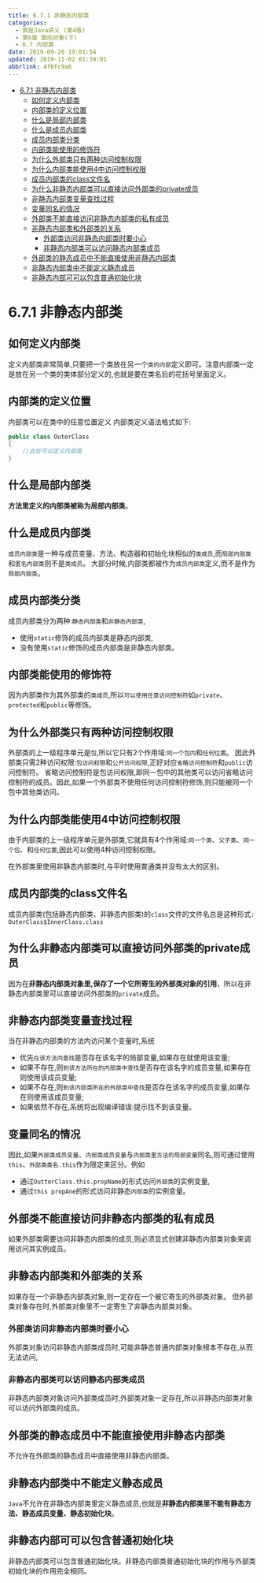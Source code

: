 ```yaml
---
title: 6.7.1 非静态内部类
categories: 
  - 疯狂Java讲义 (第4版)
  - 第6章 面向对象(下)
  - 6.7 内部类
date: 2019-09-26 19:01:54
updated: 2019-11-02 01:39:01
abbrlink: 4f6fc9a6
---
```

- [6.7.1 非静态内部类](/ReadingNotes/4f6fc9a6/#6-7-1-非静态内部类)
    - [如何定义内部类](/ReadingNotes/4f6fc9a6/#如何定义内部类)
    - [内部类的定义位置](/ReadingNotes/4f6fc9a6/#内部类的定义位置)
    - [什么是局部内部类](/ReadingNotes/4f6fc9a6/#什么是局部内部类)
    - [什么是成员内部类](/ReadingNotes/4f6fc9a6/#什么是成员内部类)
    - [成员内部类分类](/ReadingNotes/4f6fc9a6/#成员内部类分类)
    - [内部类能使用的修饰符](/ReadingNotes/4f6fc9a6/#内部类能使用的修饰符)
    - [为什么外部类只有两种访问控制权限](/ReadingNotes/4f6fc9a6/#为什么外部类只有两种访问控制权限)
    - [为什么内部类能使用4中访问控制权限](/ReadingNotes/4f6fc9a6/#为什么内部类能使用4中访问控制权限)
    - [成员内部类的class文件名](/ReadingNotes/4f6fc9a6/#成员内部类的class文件名)
    - [为什么非静态内部类可以直接访问外部类的private成员](/ReadingNotes/4f6fc9a6/#为什么非静态内部类可以直接访问外部类的private成员)
    - [非静态内部类变量查找过程](/ReadingNotes/4f6fc9a6/#非静态内部类变量查找过程)
    - [变量同名的情况](/ReadingNotes/4f6fc9a6/#变量同名的情况)
    - [外部类不能直接访问非静态内部类的私有成员](/ReadingNotes/4f6fc9a6/#外部类不能直接访问非静态内部类的私有成员)
    - [非静态内部类和外部类的关系](/ReadingNotes/4f6fc9a6/#非静态内部类和外部类的关系)
        - [外部类访问非静态内部类时要小心](/ReadingNotes/4f6fc9a6/#外部类访问非静态内部类时要小心)
        - [非静态内部类可以访问静态内部类成员](/ReadingNotes/4f6fc9a6/#非静态内部类可以访问静态内部类成员)
    - [外部类的静态成员中不能直接使用非静态内部类](/ReadingNotes/4f6fc9a6/#外部类的静态成员中不能直接使用非静态内部类)
    - [非静态内部类中不能定义静态成员](/ReadingNotes/4f6fc9a6/#非静态内部类中不能定义静态成员)
    - [非静态内部可可以包含普通初始化块](/ReadingNotes/4f6fc9a6/#非静态内部可可以包含普通初始化块)

<!--more-->
<script src="https://cdn.bootcss.com/jquery/3.4.0/jquery.slim.min.js"></script>
<script>$(document).ready(function () {$(".post-body > ul:nth-child(1)").hide();});</script>

<!--end-->
<!--SSTStart-->
# 6.7.1 非静态内部类 #
## 如何定义内部类 ##
定义内部类非常简单,只要把一个类放在另一个`类的内部`定义即可。注意内部类一定是放在另一个类的类体部分定义的,也就是要在类名后的花括号里面定义。
## 内部类的定义位置 ##
内部类可以在类中的任意位置定义
内部类定义语法格式如下:
```java
public class OuterClass
{
    //此处可以定义内部类
}
```
## 什么是局部内部类 ##
**方法里定义的内部类被称为局部内部类**。
## 什么是成员内部类 ##
`成员内部类`是一种与成员变量、方法、构造器和初始化块相似的`类成员`,而`局部内部类`和`匿名内部类`则不是`类成员`。
大部分时候,内部类都被作为`成员内部类`定义,而不是作为`局部内部类`。
## 成员内部类分类 ##
成员内部类分为两种:`静态内部类`和`非静态内部类`,
- 使用`static`修饰的成员内部类是静态内部类,
- 没有使用`static`修饰的成员内部类是非静态内部类。

## 内部类能使用的修饰符 ##
因为内部类作为其外部类的`类成员`,所以`可以使用任意访问控制符`如`private`、 `protected`和`public`等修饰。
## 为什么外部类只有两种访问控制权限 ##
外部类的上一级程序单元是`包`,所以它只有2个作用域:`同一个包内`和`任何位置`。
因此外部类只需2种访问权限:`包访问权限`和`公开访问权限`,正好对应`省略访问控制符`和`public`访问控制符。
省略访问控制符是包访问权限,即同一包中的其他类可以访问省略访问控制符的成员。因此,如果一个外部类不使用任何访问控制符修饰,则只能被同一个包中其他类访问。
## 为什么内部类能使用4中访问控制权限 ##
由于内部类的上一级程序单元是外部类,它就具有4个作用域:`同一个类`、`父子类`、`同一个包`、和`任何位置`,因此可以使用4种访问控制权限。

在外部类里使用非静态内部类时,与平时使用普通类并没有太大的区别。
## 成员内部类的class文件名 ##
成员内部类(包括静态内部类、非静态内部类)的`class`文件的文件名总是这种形式`: OuterClass$InnerClass.class`

## 为什么非静态内部类可以直接访问外部类的private成员 ##
因为在**非静态内部类对象里,保存了一个它所寄生的外部类对象的引用**，所以在非静态内部类里可以直接访问外部类的`private`成员。
## 非静态内部类变量查找过程 ##
当在非静态内部类的方法内访问某个变量时,系统
- 优先`在该方法内查找`是否存在该名字的局部变量,如果存在就使用该变量;
- 如果不存在,则`到该方法所在的内部类中查找`是否存在该名字的成员变量,如果存在则使用该成员变量;
- 如果不存在,则`到该内部类所在的外部类中查找`是否存在该名字的成员变量,如果存在则使用该成员变量;
- 如果依然不存在,系统将出现编译错误:提示找不到该变量。

## 变量同名的情况 ##
因此,如果`外部类成员变量`、`内部类成员变量`与`内部类里方法的局部变量`同名,则可通过使用`this`、`外部类类名.this`作为限定来区分。例如
- 通过`OutterClass.this.propName`的形式访问`外部类`的实例变量,
- 通过`this propAne`的形式访问非静态`内部类`的实例变量。

## 外部类不能直接访问非静态内部类的私有成员 ##
如果外部类需要访问非静态内部类的成员,则必须显式创建非静态内部类对象来调用访问其实例成员。

## 非静态内部类和外部类的关系 ##
如果存在一个非静态内部类对象,则一定存在一个被它寄生的外部类对象。
但外部类对象存在时,外部类对象里不一定寄生了非静态内部类对象。
### 外部类访问非静态内部类时要小心 ###
外部类对象访问非静态内部类成员时,可能非静态普通内部类对象根本不存在,从而无法访问,
### 非静态内部类可以访问静态内部类成员 ###
非静态内部类对象访问外部类成员时,外部类对象一定存在,所以非静态内部类对象可以访问外部类的成员。

## 外部类的静态成员中不能直接使用非静态内部类 ##
不允许在外部类的静态成员中直接使用非静态内部类。
## 非静态内部类中不能定义静态成员 ##
`Java`不允许在非静态内部类里定义静态成员,也就是**非静态内部类里不能有静态方法、静态成员变量、静态初始化块**。
## 非静态内部可可以包含普通初始化块 ##
非静态内部类可以包含普通初始化块。非静态内部类普通初始化块的作用与外部类初始化块的作用完全相同。
<!--SSTStop-->

